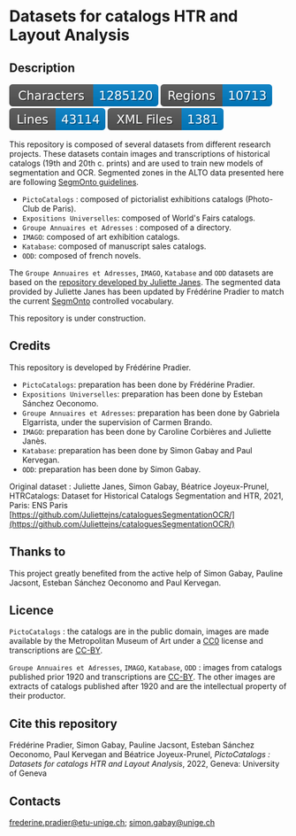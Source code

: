 # Datasets for catalogs HTR and Layout Analysis 

## Description

![characters badge](badges/characters.svg) ![regions badge](badges/regions.svg) ![lines badge](badges/lines.svg) ![files badge](badges/files.svg)


This repository is composed of several datasets from different research projects. These datasets contain images and transcriptions of historical catalogs (19th and 20th c. prints) and are used to train new models of segmentation and OCR. 
Segmented zones in the ALTO data presented here are following [SegmOnto guidelines](https://github.com/SegmOnto/Guidelines). 

- `PictoCatalogs` : composed of pictorialist exhibitions catalogs (Photo-Club de Paris).
- `Expositions Universelles`: composed of World's Fairs catalogs. 
- `Groupe Annuaires et Adresses` : composed of a directory. 
- `IMAGO`: composed of art exhibition catalogs. 
- `Katabase`: composed of manuscript sales catalogs. 
- `ODD`: composed of french novels. 

The `Groupe Annuaires et Adresses`, `IMAGO`, `Katabase` and `ODD` datasets are based on the [repository developed by Juliette Janes](https://github.com/Juliettejns/cataloguesSegmentationOCR/). 
The segmented data provided by Juliette Janes has been updated by Frédérine Pradier to match the current [SegmOnto](https://github.com/SegmOnto) controlled vocabulary. 

This repository is under construction. 

## Credits 

This repository is developed by Frédérine Pradier.

- `PictoCatalogs`: preparation has been done by Frédérine Pradier.
- `Expositions Universelles`: preparation has been done by Esteban Sánchez Oeconomo.
- `Groupe Annuaires et Adresses`: preparation has been done by Gabriela Elgarrista, under the supervision of Carmen Brando.
- `IMAGO`: preparation has been done by Caroline Corbières and Juliette Janès.
- `Katabase`: preparation has been done by Simon Gabay and Paul Kervegan.
- `ODD`: preparation has been done by Simon Gabay.

Original dataset :
Juliette Janes, Simon Gabay, Béatrice Joyeux-Prunel, HTRCatalogs: Dataset for Historical Catalogs Segmentation and HTR, 2021, Paris: ENS Paris [https://github.com/Juliettejns/cataloguesSegmentationOCR/](https://github.com/Juliettejns/cataloguesSegmentationOCR/)

## Thanks to

This project greatly benefited from the active help of Simon Gabay, Pauline Jacsont, Esteban Sánchez Oeconomo and Paul Kervegan.

## Licence

`PictoCatalogs` : the catalogs are in the public domain, images are made available by the Metropolitan Museum of Art under a [CC0](https://creativecommons.org/licenses/by/4.0) license and transcriptions are [CC-BY](https://creativecommons.org/licenses/by/2.0/fr/).

`Groupe Annuaires et Adresses`, `IMAGO`, `Katabase`, `ODD` : images from catalogs published prior 1920 and transcriptions are [CC-BY](https://creativecommons.org/licenses/by/2.0/fr/). The other images are extracts of catalogs published after 1920 and are the intellectual property of their productor.

## Cite this repository

Frédérine Pradier, Simon Gabay, Pauline Jacsont, Esteban Sánchez Oeconomo, Paul Kervegan and Béatrice Joyeux-Prunel, *PictoCatalogs : Datasets for catalogs HTR and Layout Analysis*, 2022, Geneva: University of Geneva

## Contacts

frederine.pradier@etu-unige.ch; simon.gabay@unige.ch

